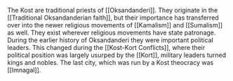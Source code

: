 The Kost are traditional priests of [[Oksandanderi]]. They originate in the [[Traditional Oksandanderian faith]], but their importance has transferred over into the newer religious movements of [[Kamalism]] and [[Sumalism]] as well. They exist wherever religious movements have state patronage. During the earlier history of Oksandanderi they were important political leaders. This changed during the [[Kost-Kort Conflicts]], where their political position was largely usurped by the [[Kort]], military leaders turned kings and nobles. The last city, which was run by a Kost theocracy was [[Imnagal]]. 